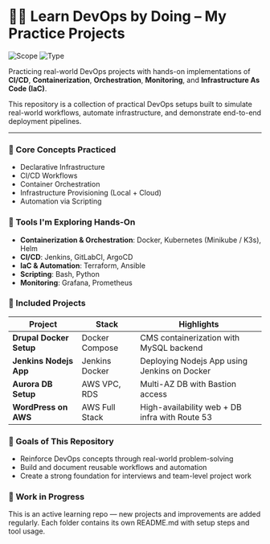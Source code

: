 # 👨‍💻 Learn DevOps by Doing – My Practice Projects

![Scope](https://img.shields.io/badge/Scope-Learning-steelblue?style=for-the-badge)
![Type](https://img.shields.io/badge/Type-Practice_Projects-blueviolet?style=for-the-badge)

Practicing real-world DevOps projects with hands-on implementations of **CI/CD**, **Containerization**, **Orchestration**, **Monitoring**, and **Infrastructure As Code (IaC)**.

This repository is a collection of practical DevOps setups built to simulate real-world workflows, automate infrastructure, and demonstrate end-to-end deployment pipelines.

---

### 🧠 Core Concepts Practiced

- Declarative Infrastructure
- CI/CD Workflows
- Container Orchestration
- Infrastructure Provisioning (Local + Cloud)
- Automation via Scripting


### 🧰 Tools I'm Exploring Hands-On

- **Containerization & Orchestration**: Docker, Kubernetes (Minikube / K3s), Helm
- **CI/CD**: Jenkins, GitLabCI, ArgoCD
- **IaC & Automation**: Terraform, Ansible
- **Scripting**: Bash, Python
- **Monitoring**: Grafana, Prometheus


### 🧪 Included Projects

| Project                 | Stack          | Highlights                                                 |
|-------------------------|----------------|------------------------------------------------------------|
| **Drupal Docker Setup** | Docker Compose | CMS containerization with MySQL backend                    |
| **Jenkins Nodejs App**  | Jenkins Docker | Deploying Nodejs App using Jenkins on Docker               |
| **Aurora DB Setup**     | AWS VPC, RDS   | Multi-AZ DB with Bastion access                            |
| **WordPress on AWS**    | AWS Full Stack | High-availability web + DB infra with Route 53             |


### 🎯 Goals of This Repository

- Reinforce DevOps concepts through real-world problem-solving
- Build and document reusable workflows and automation
- Create a strong foundation for interviews and team-level project work


### 🚧 Work in Progress

This is an active learning repo — new projects and improvements are added regularly.
Each folder contains its own README.md with setup steps and tool usage.
